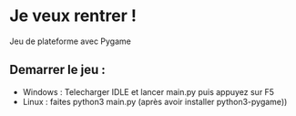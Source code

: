 # Je veux rentrer !

Jeu de plateforme avec Pygame

## Demarrer le jeu : 

* Windows : Telecharger IDLE et lancer main.py puis appuyez sur F5
* Linux : faites python3 main.py (après avoir installer python3-pygame))
